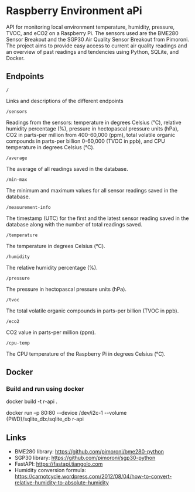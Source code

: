 # Raspberry Environment aPi

API for monitoring local environment temperature, humidity, pressure, TVOC, and eCO2 on a Raspberry Pi. The sensors used are the BME280 Sensor Breakout and the SGP30 Air Quality Sensor Breakout from Pimoroni. The project aims to provide easy access to current air quality readings and an overview of past readings and tendencies using Python, SQLite, and Docker.

## Endpoints

`/`

Links and descriptions of the different endpoints

`/sensors`

Readings from the sensors: temperature in degrees Celsius (°C), relative humidity percentage (%), pressure in hectopascal pressure units (hPa), CO2 in parts-per million from 400-60,000 (ppm), total volatile organic compounds in parts-per billion 0-60,000 (TVOC in ppb), and CPU temperature in degrees Celsius (°C).

`/average`

The average of all readings saved in the database.

`/min-max`

The minimum and maximum values for all sensor readings saved in the database.

`/measurement-info`

The timestamp (UTC) for the first and the latest sensor reading saved in the database along with the number of total readings saved.

`/temperature`

The temperature in degrees Celsius (°C).

`/humidity`

The relative humidity percentage (%).

`/pressure`

The pressure in hectopascal pressure units (hPa).

`/tvoc`

The total volatile organic compounds in parts-per billion (TVOC in ppb).

`/eco2`

CO2 value in parts-per million (ppm).

`/cpu-temp`

The CPU temperature of the Raspberry Pi in degrees Celsius (°C).


## Docker

### Build and run using docker

docker build -t r-api .

docker run –p 80:80 --device /dev/i2c-1 --volume {PWD}/sqlite_db:/sqlite_db r-api

## Links
* BME280 library: https://github.com/pimoroni/bme280-python
* SGP30 library: https://github.com/pimoroni/sgp30-python
* FastAPI: https://fastapi.tiangolo.com
* Humidity conversion formula: https://carnotcycle.wordpress.com/2012/08/04/how-to-convert-relative-humidity-to-absolute-humidity
